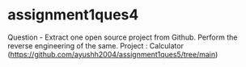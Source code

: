 # assignment1ques4
Question - Extract one open source project from Github. Perform the reverse engineering of the same.
Project : Calculator (https://github.com/ayushh2004/assignment1ques5/tree/main)
